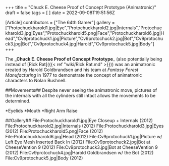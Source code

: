 +++
title = "Chuck E. Cheese Proof of Concept Prototype (Animatronic)"
draft = false
tags = [ ]
date = 2022-09-08T19:51:56Z

[Article]
contributors = ["The 64th Gamer"]
gallery = ["Protochuckharold1.jpg|Eye","Protochuckharold2.jpg|Internals","Protochuckharold3.jpg|Eyes","Protochuckharold5.png|Face","Protochuckharold6.jpg|Head","Cv9protochuck1.jpg|Picture","Cv9protochuck2.jpg|Bot","Cv9protochuck3.jpg|Bot","Cv9protochuck4.jpg|Harold","Cv9protochuck5.jpg|Body"]
+++

The **_Chuck E. Cheese Proof of Concept Prototype**_ (also potentially being instead of [Rick Rat]({{< ref "wiki/Rick Rat.md" >}})) was an animatronic created by Harold Goldbrandsen and his team at _Fantasy Forest Manufacturing_ in 1977 to demonstrate the concept of animatronic characters to Nolan Bushnell.

##Movements##
Despite never seeing the animatronic move, pictures of the internals with all the cylinders still intact allows the movements to be determined.

*Eyelids
*Mouth
*Right Arm Raise

##Gallery##
<gallery>
File:Protochuckharold1.jpg|Eye Closeup + Internals (2012)
File:Protochuckharold2.jpg|Internals (2012)
File:Protochuckharold3.jpg|Eyes (2012)
File:Protochuckharold5.png|Face (2012)
File:Protochuckharold6.jpg|Head (2012)
File:Cv9protochuck1.jpg|Picture w/ Left Eye Mesh Inserted Back In (2012)
File:Cv9protochuck2.jpg|Bot at CheeseVention 9 (2012)
File:Cv9protochuck3.jpg|Bot at CheeseVention 9 (2012)
File:Cv9protochuck4.jpg|Harold Goldbrandsen w/ the Bot (2012)
File:Cv9protochuck5.jpg|Body (2012)
</gallery>